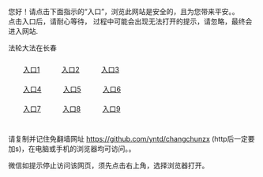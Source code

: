 您好！请点击下面指示的“入口”，浏览此网站是安全的，且为您带来平安。。 <br/>
点击入口后，请耐心等待， 过程中可能会出现无法打开的提示，请忽略，最终会进入网站. </br>

法轮大法在长春<br/>
<div style="padding:10px"><a style="margin:20px" target="_blank" href="https://d2u8rmkr1bfu2r.cloudfront.net/2Qpsp?jpthtn" id="ccLink1" rel="nofollow">入口1</a> <a target="_blank" style="margin:20px" href="https://d3dufy2is7kjv4.cloudfront.net/2Qpsp?ixelkek" id="ccLink2" rel="nofollow">入口2</a> <a style="margin:20px" target="_blank" href="https://d19340yzu80hq.cloudfront.net/2Qpsp?pgyiop" id="ccLink3" rel="nofollow">入口3</a></div>

<div style="padding:10px" ><a style="margin:20px" target="_blank" href="https://d2u8rmkr1bfu2r.cloudfront.net/2Qpsp?jpthtn" id="ccLink4" rel="nofollow">入口4</a> <a style="margin:20px" href="https://d3dufy2is7kjv4.cloudfront.net/2Qpsp?ixelkek" target="_blank" id="ccLink5" rel="nofollow">入口5</a> <a style="margin:20px" href="https://d19340yzu80hq.cloudfront.net/2Qpsp?pgyiop" target="_blank" id="ccLink6" rel="nofollow">入口6</a></div>

<div style="padding:10px"><a style="margin:20px" target="_blank" href="https://d2u8rmkr1bfu2r.cloudfront.net/2Qpsp?jpthtn" id="ccLink7" rel="nofollow">入口7</a> <a style="margin:20px" href="https://d3dufy2is7kjv4.cloudfront.net/2Qpsp?ixelkek" target="_blank" id="ccLink8" rel="nofollow">入口8</a> <a style="margin:20px" target="_blank" href="https://d19340yzu80hq.cloudfront.net/2Qpsp?pgyiop" id="ccLink9" rel="nofollow">入口9</a></div>

<br/>



请复制并记住免翻墙网址 https://github.com/yntd/changchunzx (http后一定要加s)，在电脑或手机的浏览器均可访问。。<br/>

微信如提示停止访问该网页，须先点击右上角，选择浏览器打开。
